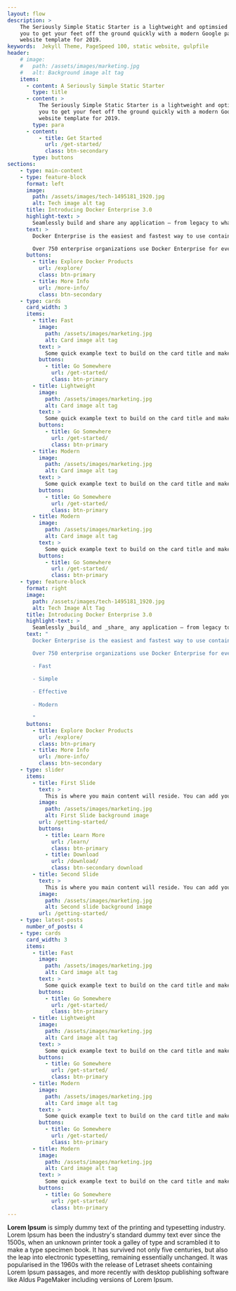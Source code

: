 ```yaml
---
layout: flow
description: >
    The Seriously Simple Static Starter is a lightweight and optimsied Jekyll theme. This theme allows
    you to get your feet off the ground quickly with a modern Google pagespeed 100 out-of-the-box
    website template for 2019.
keywords:  Jekyll Theme, PageSpeed 100, static website, gulpfile
header:
    # image:
    #   path: /assets/images/marketing.jpg
    #   alt: Background image alt tag
    items:
      - content: A Seriously Simple Static Starter
        type: title
      - content: >
          The Seriously Simple Static Starter is a lightweight and optimsied Jekyll theme. This theme allows
          you to get your feet off the ground quickly with a modern Google pagespeed 100 out-of-the-box
          website template for 2019.
        type: para  
      - content:
          - title: Get Started
            url: /get-started/
            class: btn-secondary
        type: buttons
sections:
    - type: main-content
    - type: feature-block
      format: left
      image: 
        path: /assets/images/tech-1495181_1920.jpg
        alt: Tech image alt tag
      title: Introducing Docker Enterprise 3.0
      highlight-text: >
        Seamlessly build and share any application — from legacy to what comes next — and securely run them anywhere.
      text: >
        Docker Enterprise is the easiest and fastest way to use containers and [Kubernetes](https://www.docker.com/products/kubernetes) at scale and delivers the fastest time to production for modern applications, securely running them from hybrid cloud to the edge.

        Over 750 enterprise organizations use Docker Enterprise for everything from modernizing traditional applications to [microservices](https://www.docker.com/solutions/microservices)and data science.
      buttons:
        - title: Explore Docker Products
          url: /explore/
          class: btn-primary
        - title: More Info
          url: /more-info/
          class: btn-secondary
    - type: cards
      card_width: 3
      items: 
        - title: Fast
          image: 
            path: /assets/images/marketing.jpg
            alt: Card image alt tag
          text: >
            Some quick example text to build on the card title and make up the bulk of the card's content.
          buttons:
            - title: Go Somewhere
              url: /get-started/
              class: btn-primary
        - title: Lightweight
          image: 
            path: /assets/images/marketing.jpg
            alt: Card image alt tag
          text: >
            Some quick example text to build on the card title and make up the bulk of the card's content.
          buttons:
            - title: Go Somewhere
              url: /get-started/
              class: btn-primary
        - title: Modern
          image: 
            path: /assets/images/marketing.jpg
            alt: Card image alt tag
          text: >
            Some quick example text to build on the card title and make up the bulk of the card's content.
          buttons:
            - title: Go Somewhere
              url: /get-started/
              class: btn-primary
        - title: Modern
          image: 
            path: /assets/images/marketing.jpg
            alt: Card image alt tag
          text: >
            Some quick example text to build on the card title and make up the bulk of the card's content.
          buttons:
            - title: Go Somewhere
              url: /get-started/
              class: btn-primary
    - type: feature-block
      format: right
      image: 
        path: /assets/images/tech-1495181_1920.jpg
        alt: Tech Image Alt Tag
      title: Introducing Docker Enterprise 3.0
      highlight-text: >
        Seamlessly _build_ and _share_ any application — from legacy to what comes next — and securely run them anywhere.
      text: "
        Docker Enterprise is the easiest and fastest way to use containers and [Kubernetes](https://www.docker.com/products/kubernetes) at scale and delivers the fastest time to production for modern applications, securely running them from hybrid cloud to the edge.

        Over 750 enterprise organizations use Docker Enterprise for everything from modernizing traditional applications to [microservices](https://www.docker.com/solutions/microservices) and data science.

        - Fast

        - Simple
        
        - Effective
        
        - Modern

        "
      buttons:
        - title: Explore Docker Products
          url: /explore/
          class: btn-primary
        - title: More Info
          url: /more-info/
          class: btn-secondary
    - type: slider
      items:
        - title: First Slide
          text: >
            This is where you main content will reside. You can add your custom markdown or html content here.
          image: 
            path: /assets/images/marketing.jpg
            alt: First Slide background image
          url: /getting-started/
          buttons: 
            - title: Learn More
              url: /learn/
              class: btn-primary
            - title: Download
              url: /download/
              class: btn-secondary download
        - title: Second Slide
          text: >
            This is where you main content will reside. You can add your custom markdown or html content here.
          image: 
            path: /assets/images/marketing.jpg
            alt: Second slide background image
          url: /getting-started/
    - type: latest-posts
      number_of_posts: 4
    - type: cards
      card_width: 3
      items: 
        - title: Fast
          image: 
            path: /assets/images/marketing.jpg
            alt: Card image alt tag
          text: >
            Some quick example text to build on the card title and make up the bulk of the card's content.
          buttons:
            - title: Go Somewhere
              url: /get-started/
              class: btn-primary
        - title: Lightweight
          image: 
            path: /assets/images/marketing.jpg
            alt: Card image alt tag
          text: >
            Some quick example text to build on the card title and make up the bulk of the card's content.
          buttons:
            - title: Go Somewhere
              url: /get-started/
              class: btn-primary
        - title: Modern
          image: 
            path: /assets/images/marketing.jpg
            alt: Card image alt tag
          text: >
            Some quick example text to build on the card title and make up the bulk of the card's content.
          buttons:
            - title: Go Somewhere
              url: /get-started/
              class: btn-primary
        - title: Modern
          image: 
            path: /assets/images/marketing.jpg
            alt: Card image alt tag
          text: >
            Some quick example text to build on the card title and make up the bulk of the card's content.
          buttons:
            - title: Go Somewhere
              url: /get-started/
              class: btn-primary
--- 
```


**Lorem Ipsum** is simply dummy text of the printing and typesetting industry. Lorem Ipsum has been the industry's standard dummy text ever since the 1500s, when an unknown printer took a galley of type and scrambled it to make a type specimen book. It has survived not only five centuries, but also the leap into electronic typesetting, remaining essentially unchanged. It was popularised in the 1960s with the release of Letraset sheets containing Lorem Ipsum passages, and more recently with desktop publishing software like Aldus PageMaker including versions of Lorem Ipsum.
